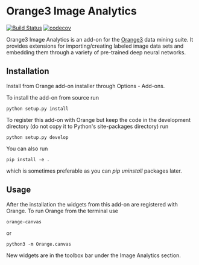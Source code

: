 Orange3 Image Analytics 
============
[![Build Status](https://travis-ci.org/biolab/orange3-imageanalytics.svg?branch=master)](https://travis-ci.org/biolab/orange3-imageanalytics)
[![codecov](https://codecov.io/gh/biolab/orange3-imageanalytics/branch/master/graph/badge.svg)](https://codecov.io/gh/biolab/orange3-imageanalytics)

Orange3 Image Analytics is an add-on for the [Orange3](http://orange.biolab.si) data mining suite. It provides extensions for importing/creating labeled image data sets and embedding them through a variety of pre-trained deep neural networks.

Installation
------------
Install from Orange add-on installer through Options - Add-ons.

To install the add-on from source run

    python setup.py install

To register this add-on with Orange but keep the code in the development directory (do not copy it to 
Python's site-packages directory) run

    python setup.py develop

You can also run

    pip install -e .

which is sometimes preferable as you can *pip uninstall* packages later.

Usage
-----

After the installation the widgets from this add-on are registered with Orange. To run Orange from the terminal
use

    orange-canvas

or

    python3 -m Orange.canvas

New widgets are in the toolbox bar under the Image Analytics section.
